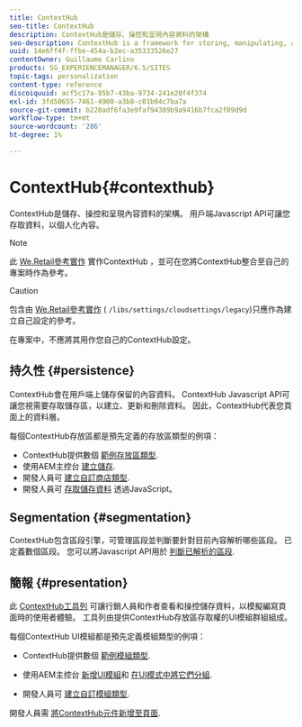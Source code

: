 ```yaml
---
title: ContextHub
seo-title: ContextHub
description: ContextHub是儲存、操控和呈現內容資料的架構
seo-description: ContextHub is a framework for storing, manipulating, and presenting context data
uuid: 14e6ff4f-ffbe-454a-b2ec-a35333526e27
contentOwner: Guillaume Carlino
products: SG_EXPERIENCEMANAGER/6.5/SITES
topic-tags: personalization
content-type: reference
discoiquuid: acf5c17a-95b7-43ba-9734-241e20f4f374
exl-id: 3fd50655-7461-4900-a3b8-c01b04c7ba7a
source-git-commit: b220adf6fa3e9faf94389b9a9416b7fca2f89d9d
workflow-type: tm+mt
source-wordcount: '286'
ht-degree: 1%

---
```


# ContextHub{#contexthub}

ContextHub是儲存、操控和呈現內容資料的架構。 用戶端Javascript API可讓您存取資料，以個人化內容。

>[!NOTE]
>
>此 [We.Retail參考實作](/help/sites-developing/we-retail.md) 實作ContextHub ，並可在您將ContextHub整合至自己的專案時作為參考。

>[!CAUTION]
>
>包含由 [We.Retail參考實作](/help/sites-developing/we-retail.md) ( `/libs/settings/cloudsettings/legacy`)只應作為建立自己設定的參考。
>
>在專案中，不應將其用作您自己的ContextHub設定。

## 持久性 {#persistence}

ContextHub會在用戶端上儲存保留的內容資料。 ContextHub Javascript API可讓您視需要存取儲存區，以建立、更新和刪除資料。 因此，ContextHub代表您頁面上的資料層。

每個ContextHub存放區都是預先定義的存放區類型的例項：

* ContextHub提供數個 [範例存放區類型](/help/sites-developing/ch-samplestores.md).
* 使用AEM主控台 [建立儲存](ch-configuring.md#creating-a-contexthub-store).
* 開發人員可 [建立自訂商店類型](/help/sites-developing/ch-extend.md#creating-custom-store-candidates).
* 開發人員可 [存取儲存資料](/help/sites-developing/ch-adding.md#interacting-with-contexthub-stores) 透過JavaScript。

## Segmentation {#segmentation}

ContextHub包含區段引擎，可管理區段並判斷要針對目前內容解析哪些區段。 已定義數個區段。 您可以將Javascript API用於 [判斷已解析的區段](/help/sites-developing/ch-adding.md#determining-resolved-contexthub-segments).

## 簡報 {#presentation}

此 [ContextHub工具列](/help/sites-authoring/ch-previewing.md) 可讓行銷人員和作者查看和操控儲存資料，以模擬編寫頁面時的使用者體驗。 工具列由提供ContextHub存放區存取權的UI模組群組組成。

每個ContextHub UI模組都是預先定義模組類型的例項：

* ContextHub提供數個 [範例模組類型](/help/sites-developing/ch-samplemodules.md).
* 使用AEM主控台 [新增UI模組](ch-configuring.md#adding-a-ui-module)和 [在UI模式中將它們分組](ch-configuring.md#adding-a-ui-mode).

* 開發人員可 [建立自訂模組類型](/help/sites-developing/ch-extend.md#creating-contexthub-ui-module-types).

開發人員需 [將ContextHub元件新增至頁面](/help/sites-developing/ch-adding.md).
